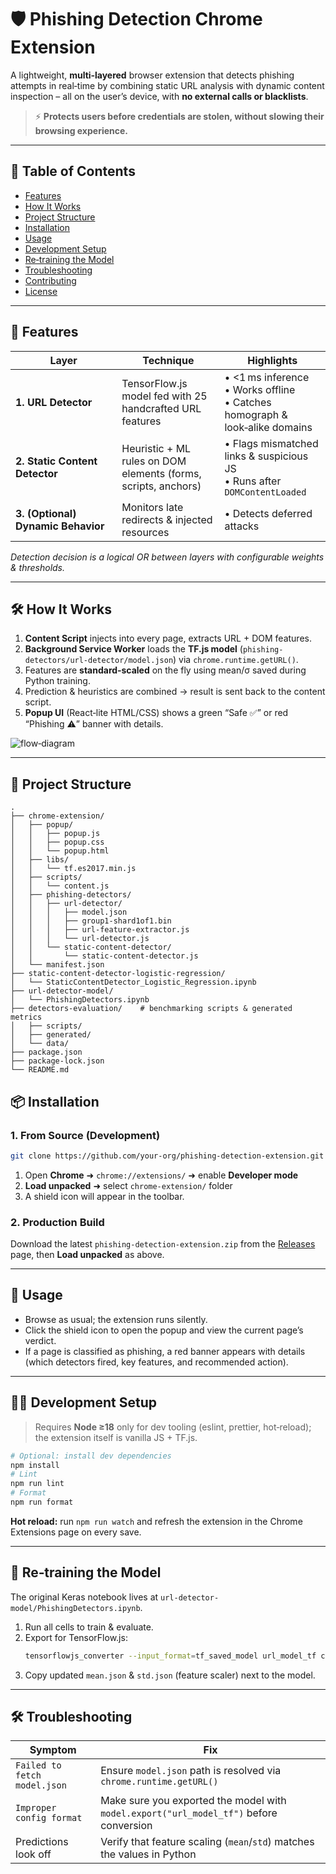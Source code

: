 # 🛡️ Phishing Detection Chrome Extension

A lightweight, **multi‑layered** browser extension that detects phishing attempts in real‑time by combining static URL analysis with dynamic content inspection – all on the user’s device, with **no external calls or blacklists**.

> ⚡ **Protects users before credentials are stolen, without slowing their browsing experience.**

---

## 📑 Table of Contents
- [Features](#features)
- [How It Works](#how-it-works)
- [Project Structure](#project-structure)
- [Installation](#installation)
- [Usage](#usage)
- [Development Setup](#development-setup)
- [Re‑training the Model](#re-training-the-model)
- [Troubleshooting](#troubleshooting)
- [Contributing](#contributing)
- [License](#license)

---

## 🚀 Features
| Layer | Technique | Highlights |
|-------|-----------|------------|
| **1. URL Detector** | TensorFlow.js model fed with 25 handcrafted URL features | • <1 ms inference<br>• Works offline<br>• Catches homograph & look‑alike domains |
| **2. Static Content Detector** | Heuristic + ML rules on DOM elements (forms, scripts, anchors) | • Flags mismatched links & suspicious JS<br>• Runs after `DOMContentLoaded` |
| **3. (Optional) Dynamic Behavior** | Monitors late redirects & injected resources | • Detects deferred attacks |

*Detection decision is a logical OR between layers with configurable weights & thresholds.*

---

## 🛠️ How It Works
1. **Content Script** injects into every page, extracts URL + DOM features.
2. **Background Service Worker** loads the **TF.js model** (`phishing-detectors/url-detector/model.json`) via `chrome.runtime.getURL()`.
3. Features are **standard‑scaled** on the fly using mean/σ saved during Python training.
4. Prediction & heuristics are combined → result is sent back to the content script.
5. **Popup UI** (React‑lite HTML/CSS) shows a green “Safe ✅” or red “Phishing ⚠️” banner with details.

![flow‑diagram](docs/architecture/flow.png)

---

## 📂 Project Structure
```
.
├── chrome-extension/
│   ├── popup/
│   │   ├── popup.js
│   │   ├── popup.css
│   │   └── popup.html
│   ├── libs/
│   │   └── tf.es2017.min.js
│   ├── scripts/
│   │   └── content.js
│   ├── phishing-detectors/
│   │   ├── url-detector/
│   │   │   ├── model.json
│   │   │   ├── group1-shard1of1.bin
│   │   │   ├── url-feature-extractor.js
│   │   │   └── url-detector.js
│   │   └── static-content-detector/
│   │       └── static-content-detector.js
│   └── manifest.json
├── static-content-detector-logistic-regression/
│   └── StaticContentDetector_Logistic_Regression.ipynb
├── url-detector-model/
│   └── PhishingDetectors.ipynb
├── detectors-evaluation/    # benchmarking scripts & generated metrics
│   ├── scripts/
│   ├── generated/
│   └── data/
├── package.json
├── package-lock.json
└── README.md
```

## 📦 Installation
### 1. From Source (Development)
```bash
git clone https://github.com/your-org/phishing-detection-extension.git
```
1. Open **Chrome** ➜ `chrome://extensions/` ➜ enable **Developer mode**
2. **Load unpacked** ➜ select `chrome-extension/` folder
3. A shield icon will appear in the toolbar.

### 2. Production Build
Download the latest `phishing-detection-extension.zip` from the [Releases](https://github.com/your-org/phishing-detection-extension/releases) page, then **Load unpacked** as above.

---

## 👀 Usage
- Browse as usual; the extension runs silently.
- Click the shield icon to open the popup and view the current page’s verdict.
- If a page is classified as phishing, a red banner appears with details (which detectors fired, key features, and recommended action).

---

## 🧑‍💻 Development Setup
> Requires **Node ≥18** only for dev tooling (eslint, prettier, hot‑reload); the extension itself is vanilla JS + TF.js.

```bash
# Optional: install dev dependencies
npm install
# Lint
npm run lint
# Format
npm run format
```
**Hot reload:** run `npm run watch` and refresh the extension in the Chrome Extensions page on every save.

---

## 🔄 Re‑training the Model
The original Keras notebook lives at `url-detector-model/PhishingDetectors.ipynb`.

1. Run all cells to train & evaluate.
2. Export for TensorFlow.js:
   ```bash
   tensorflowjs_converter --input_format=tf_saved_model url_model_tf chrome-extension/phishing-detectors/url-detector
   ```
3. Copy updated `mean.json` & `std.json` (feature scaler) next to the model.

---

## 🛠️ Troubleshooting
| Symptom | Fix |
|---------|-----|
| `Failed to fetch model.json` | Ensure `model.json` path is resolved via `chrome.runtime.getURL()` |
| `Improper config format` | Make sure you exported the model with `model.export("url_model_tf")` before conversion |
| Predictions look off | Verify that feature scaling (`mean`/`std`) matches the values in Python |
